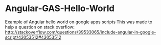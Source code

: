 # Angular-GAS-Hello-World
Example of Angular hello world on google apps scripts
This was made to help a question on stack overflow:
http://stackoverflow.com/questions/39533065/include-angular-in-google-script/43053512#43053512
